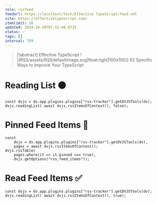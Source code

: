 ```yaml
---
role: rssfeed
feedurl: https://localhost/test/Effective TypeScript/feed.xml
site: https://effectivetypescript.com/
itemlimit: 10
updated: 2024-10-30T07:52:48.873Z
status: ✅
tags: []
interval: 759
---
```

> [!abstract] Effective TypeScript
> ![[RSS/assets/RSSdefaultImage.svg|float:right|100x100]] 62 Specific Ways to Improve Your TypeScript

# Reading List ⚫

~~~dataviewjs
const dvjs = dv.app.plugins.plugins["rss-tracker"].getDVJSTools(dv);
dvjs.readingList( await dvjs.rssItemsOfContext(), false);
~~~

# Pinned Feed Items 📍

~~~dataviewjs
const
	dvjs = dv.app.plugins.plugins["rss-tracker"].getDVJSTools(dv),
	pages = await dvjs.rssItemsOfContext();
dvjs.rssTable(
	pages.where(it => it.pinned === true),
	dvjs.getOptions("rss_feed_items"));
~~~

# Read Feed Items ✅

~~~dataviewjs
const dvjs = dv.app.plugins.plugins["rss-tracker"].getDVJSTools(dv);
dvjs.readingList( await dvjs.rssItemsOfContext(), true);
~~~